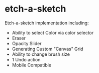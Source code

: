 # etch-a-sketch

Etch-a-sketch implementation including:
- Ability to select Color via color selector
- Eraser 
- Opacity Slider
- Generating Custom "Canvas" Grid
- Ability to change brush size
- 1 Undo action
- Mobile Compatible
